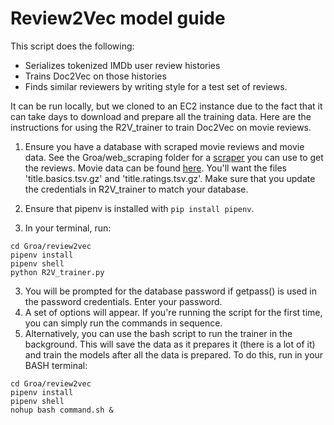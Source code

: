 # Review2Vec model guide


This script does the following:
- Serializes tokenized IMDb user review histories
- Trains Doc2Vec on those histories
- Finds similar reviewers by writing style for a test set of reviews.

It can be run locally, but we cloned to an EC2 instance due to the fact that it can take days to download and prepare all the training data. Here are the instructions for using the R2V_trainer to train Doc2Vec on movie reviews.

1. Ensure you have a database with scraped movie reviews and movie data. See the Groa/web_scraping folder for a [scraper](https://github.com/Lambda-School-Labs/Groa/blob/master/web_scraping/scraper.py) you can use to get the reviews. Movie data can be found [here](https://datasets.imdbws.com/). You'll want the files 'title.basics.tsv.gz' and 'title.ratings.tsv.gz'. Make sure that you update the credentials in R2V_trainer to match your database.

2. Ensure that pipenv is installed with `pip install pipenv`.

2. In your terminal, run:
```
cd Groa/review2vec
pipenv install
pipenv shell
python R2V_trainer.py
```
3. You will be prompted for the database password if getpass() is used in the password credentials. Enter your password.
4. A set of options will appear. If you're running the script for the first time, you can simply run the commands in sequence.
5. Alternatively, you can use the bash script to run the trainer in the background. This will save the data as it prepares it (there is a lot of it) and train the models after all the data is prepared. To do this, run in your BASH terminal:
```
cd Groa/review2vec
pipenv install
pipenv shell
nohup bash command.sh &
```
